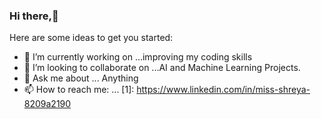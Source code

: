 ### Hi there,👋


Here are some ideas to get you started:

- 🔭 I’m currently working on ...improving my coding skills
- 👯 I’m looking to collaborate on ...AI and Machine Learning Projects.
- 💬 Ask me about ... Anything
- 📫 How to reach me: ... [1]: https://www.linkedin.com/in/miss-shreya-8209a2190

